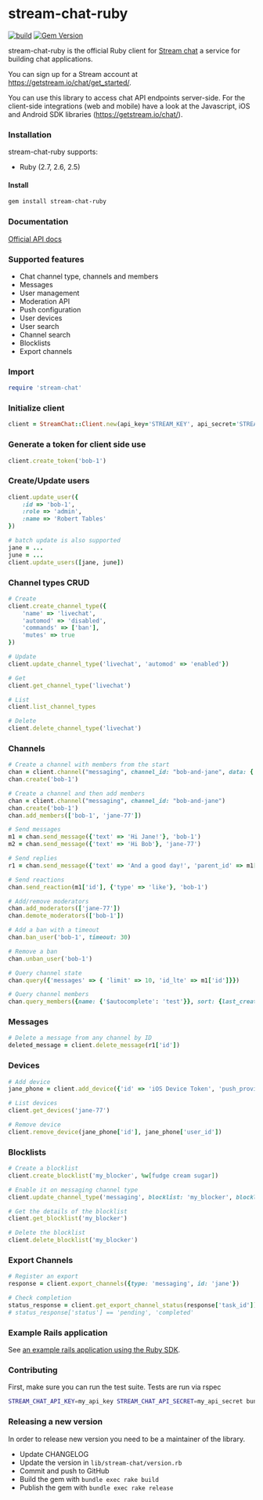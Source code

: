 # stream-chat-ruby

 [![build](https://github.com/GetStream/stream-chat-ruby/workflows/build/badge.svg)](https://github.com/GetStream/stream-chat-ruby/actions) [![Gem Version](https://badge.fury.io/rb/stream-chat-ruby.svg)](http://badge.fury.io/rb/stream-chat-ruby)

stream-chat-ruby is the official Ruby client for [Stream chat](https://getstream.io/chat/) a service for building chat applications.

You can sign up for a Stream account at https://getstream.io/chat/get_started/.

You can use this library to access chat API endpoints server-side. For the
client-side integrations (web and mobile) have a look at the Javascript, iOS and
Android SDK libraries (https://getstream.io/chat/).

### Installation

stream-chat-ruby supports:

- Ruby (2.7, 2.6, 2.5)

#### Install

```bash
gem install stream-chat-ruby
```

### Documentation

[Official API docs](https://getstream.io/chat/docs/)

### Supported features

- Chat channel type, channels and members
- Messages
- User management
- Moderation API
- Push configuration
- User devices
- User search
- Channel search
- Blocklists
- Export channels

### Import

```ruby
require 'stream-chat'
```

### Initialize client

```ruby
client = StreamChat::Client.new(api_key='STREAM_KEY', api_secret='STREAM_SECRET')
```

### Generate a token for client side use

```ruby
client.create_token('bob-1')
```

### Create/Update users

```ruby
client.update_user({
    :id => 'bob-1',
    :role => 'admin',
    :name => 'Robert Tables'
})

# batch update is also supported
jane = ...
june = ...
client.update_users([jane, june])
```

### Channel types CRUD

```ruby
# Create
client.create_channel_type({
    'name' => 'livechat',
    'automod' => 'disabled',
    'commands' => ['ban'],
    'mutes' => true
})

# Update
client.update_channel_type('livechat', 'automod' => 'enabled'})

# Get
client.get_channel_type('livechat')

# List
client.list_channel_types

# Delete
client.delete_channel_type('livechat')
```

### Channels

```ruby
# Create a channel with members from the start
chan = client.channel("messaging", channel_id: "bob-and-jane", data: {'members'=> ['bob-1', 'jane-77']})
chan.create('bob-1')

# Create a channel and then add members
chan = client.channel("messaging", channel_id: "bob-and-jane")
chan.create('bob-1')
chan.add_members(['bob-1', 'jane-77'])

# Send messages
m1 = chan.send_message({'text' => 'Hi Jane!'}, 'bob-1')
m2 = chan.send_message({'text' => 'Hi Bob'}, 'jane-77')

# Send replies
r1 = chan.send_message({'text' => 'And a good day!', 'parent_id' => m1['id']}, 'bob-1')

# Send reactions
chan.send_reaction(m1['id'], {'type' => 'like'}, 'bob-1')

# Add/remove moderators
chan.add_moderators(['jane-77'])
chan.demote_moderators(['bob-1'])

# Add a ban with a timeout
chan.ban_user('bob-1', timeout: 30)

# Remove a ban
chan.unban_user('bob-1')

# Query channel state
chan.query({'messages' => { 'limit' => 10, 'id_lte' => m1['id']}})

# Query channel members
chan.query_members({name: {'$autocomplete': 'test'}}, sort: {last_created_at: -1}, offset: 5, limit: 5)
```

### Messages

```ruby
# Delete a message from any channel by ID
deleted_message = client.delete_message(r1['id'])

```

### Devices

```ruby
# Add device
jane_phone = client.add_device({'id' => 'iOS Device Token', 'push_provider' => push_provider.apn, 'user_id' => 'jane-77'})

# List devices
client.get_devices('jane-77')

# Remove device
client.remove_device(jane_phone['id'], jane_phone['user_id'])
```

### Blocklists
```ruby
# Create a blocklist
client.create_blocklist('my_blocker', %w[fudge cream sugar])

# Enable it on messaging channel type
client.update_channel_type('messaging', blocklist: 'my_blocker', blocklist_behavior: 'block')

# Get the details of the blocklist
client.get_blocklist('my_blocker')

# Delete the blocklist
client.delete_blocklist('my_blocker')
```

### Export Channels
```ruby
# Register an export
response = client.export_channels({type: 'messaging', id: 'jane'})

# Check completion
status_response = client.get_export_channel_status(response['task_id'])
# status_response['status'] == 'pending', 'completed'
```

### Example Rails application

See [an example rails application using the Ruby SDK](https://github.com/GetStream/rails-chat-example).

### Contributing

First, make sure you can run the test suite. Tests are run via rspec

```bash
STREAM_CHAT_API_KEY=my_api_key STREAM_CHAT_API_SECRET=my_api_secret bundle exec rake spec
```

### Releasing a new version

In order to release new version you need to be a maintainer of the library.

- Update CHANGELOG
- Update the version in `lib/stream-chat/version.rb`
- Commit and push to GitHub
- Build the gem with `bundle exec rake build`
- Publish the gem with `bundle exec rake release`
